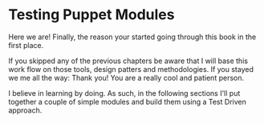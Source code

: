 # Testing Puppet Modules

Here we are! Finally, the reason your started going through this book in the first place.

If you skipped any of the previous chapters be aware that I will base this work flow on those tools, design patters and methodologies. If you stayed we me all the way: Thank you! You are a really cool and patient person.

I believe in learning by doing. As such, in the following sections I'll put together a couple of simple modules and build them using a Test Driven approach. 




